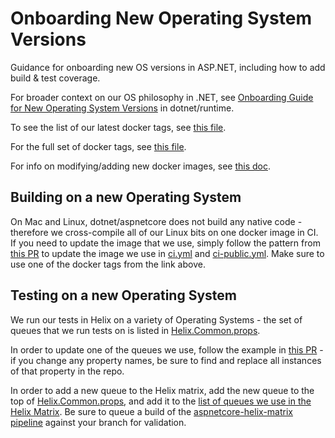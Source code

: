 # Onboarding New Operating System Versions

Guidance for onboarding new OS versions in ASP.NET, including how to add build & test coverage.

For broader context on our OS philosophy in .NET, see [Onboarding Guide for New Operating System Versions](https://github.com/dotnet/runtime/blob/main/docs/project/os-onboarding.md) in dotnet/runtime.

To see the list of our latest docker tags, see [this file](https://github.com/dotnet/versions/blob/main/build-info/docker/image-info.dotnet-dotnet-buildtools-prereqs-docker-main.json).

For the full set of docker tags, see [this file](https://mcr.microsoft.com/v2/dotnet-buildtools/prereqs/tags/list).

For info on modifying/adding new docker images, see [this doc](https://github.com/dotnet/dotnet-buildtools-prereqs-docker?tab=readme-ov-file#how-to-modify-or-create-a-new-image).

## Building on a new Operating System

On Mac and Linux, dotnet/aspnetcore does not build any native code - therefore we cross-compile all of our Linux bits on one docker image in CI. If you need to update the image that we use, simply follow the pattern from [this PR](https://github.com/dotnet/aspnetcore/pull/60260) to update the image we use in [ci.yml](https://github.com/dotnet/aspnetcore/blob/main/.azure/pipelines/ci.yml) and [ci-public.yml](https://github.com/dotnet/aspnetcore/blob/main/.azure/pipelines/ci-public.yml). Make sure to use one of the docker tags from the link above.

## Testing on a new Operating System

We run our tests in Helix on a variety of Operating Systems - the set of queues that we run tests on is listed in [Helix.Common.props](https://github.com/dotnet/aspnetcore/blob/main/eng/targets/Helix.Common.props). 

In order to update one of the queues we use, follow the example in [this PR](https://github.com/dotnet/aspnetcore/pull/54609) - if you change any property names, be sure to find and replace all instances of that property in the repo.

In order to add a new queue to the Helix matrix, add the new queue to the top of [Helix.Common.props](https://github.com/dotnet/aspnetcore/blob/8ee12ef7a2c179f3d7c7da5ab33d76d652042d0b/eng/targets/Helix.Common.props#L3-L9), and add it to the [list of queues we use in the Helix Matrix](https://github.com/dotnet/aspnetcore/blob/8ee12ef7a2c179f3d7c7da5ab33d76d652042d0b/eng/targets/Helix.Common.props#L39-L60). Be sure to queue a build of the [aspnetcore-helix-matrix pipeline](https://dev.azure.com/dnceng-public/public/_build?definitionId=85) against your branch for validation.
